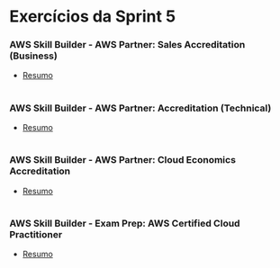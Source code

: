#
# Exercícios da Sprint 5

### AWS Skill Builder - AWS Partner: Sales Accreditation (Business)

- [Resumo](https://github.com/catarwnalud/pbCompass/blob/master/sprint_5/exercicios/resumoBusiness.md) 

#

### AWS Skill Builder - AWS Partner: Accreditation (Technical)

- [Resumo](https://github.com/catarwnalud/pbCompass/blob/master/sprint_5/exercicios/resumoTechnical.md) 

#

### AWS Skill Builder - AWS Partner: Cloud Economics Accreditation 

- [Resumo](https://github.com/catarwnalud/pbCompass/blob/master/sprint_5/exercicios/resumoEconomics.md) 

#

### AWS Skill Builder - Exam Prep: AWS Certified Cloud Practitioner

- [Resumo](#) 

#
